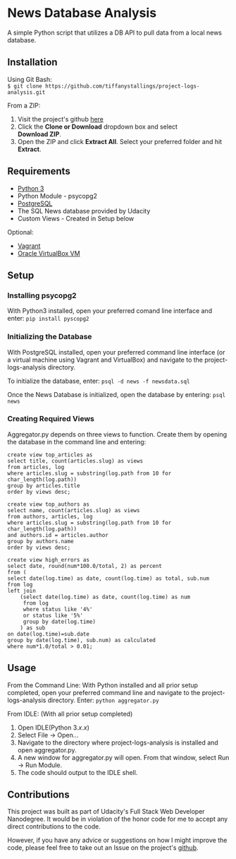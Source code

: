 # News Database Analysis

A simple Python script that utilizes a DB API to pull data from a local news database.

## Installation

Using Git Bash:  
`$ git clone https://github.com/tiffanystallings/project-logs-analysis.git`

From a ZIP:  
1. Visit the project's github [here](https://github.com/tiffanystallings/project-logs-analysis)
2. Click the **Clone or Download** dropdown box and select  
**Download ZIP**.
3. Open the ZIP and click **Extract All**. Select your preferred  folder and hit **Extract**.

## Requirements
* [Python 3](https://www.python.org/downloads/)
* Python Module - psycopg2
* [PostgreSQL](https://www.postgresql.org/download/)
* The SQL News database provided by Udacity
* Custom Views - Created in Setup below

Optional:
* [Vagrant](https://www.vagrantup.com/downloads.html)
* [Oracle VirtualBox VM](https://www.virtualbox.org/wiki/Downloads)

## Setup
### Installing psycopg2
With Python3 installed, open your preferred comand line interface and enter:
`pip install pyscopg2`

### Initializing the Database
With PostgreSQL installed, open your preferred command line interface (or a virtual machine using Vagrant and VirtualBox) and navigate to the project-logs-analysis directory.

To initialize the database, enter:
`psql -d news -f newsdata.sql`

Once the News Database is initialized, open the database by entering:
`psql news`

### Creating Required Views
Aggregator.py depends on three views to function. Create them by opening the database in the command line and entering:
```
create view top_articles as
select title, count(articles.slug) as views
from articles, log
where articles.slug = substring(log.path from 10 for char_length(log.path))
group by articles.title
order by views desc;
```

```
create view top_authors as
select name, count(articles.slug) as views
from authors, articles, log
where articles.slug = substring(log.path from 10 for char_length(log.path))
and authors.id = articles.author
group by authors.name
order by views desc;
```

```
create view high_errors as
select date, round(num*100.0/total, 2) as percent
from (
select date(log.time) as date, count(log.time) as total, sub.num
from log
left join
	(select date(log.time) as date, count(log.time) as num
	 from log
	 where status like '4%'
	 or status like '5%'
	 group by date(log.time)
	) as sub
on date(log.time)=sub.date
group by date(log.time), sub.num) as calculated
where num*1.0/total > 0.01;
```

## Usage
From the Command Line:
With Python installed and all prior setup completed, open your preferred command line and navigate to the project-logs-analysis directory.
Enter:
`python aggregator.py`

From IDLE:
(With all prior setup completed)
1. Open IDLE(Python 3._x_._x_)
2. Select File -> Open...
3. Navigate to the directory where project-logs-analysis is installed and open aggregator.py.
4. A new window for aggregator.py will open. From that  window, select Run -> Run Module.
5. The code should output to the IDLE shell.

## Contributions
This project was built as part of Udacity's Full Stack Web Developer Nanodegree. It would be in violation of the honor code for me to accept any direct contributions to the code.

However, if you have any advice or suggestions on how I might improve the code, please feel free to take out an Issue on the project's [github](https://github.com/tiffanystallings/project-logs-analysis).

